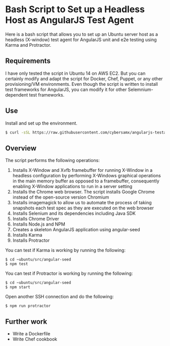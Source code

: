 Bash Script to Set up a Headless Host as AngularJS Test Agent
=============================================================

Here is a bash script that allows you to set up an Ubuntu server host as a headless (X-window) test agent for AngularJS unit and e2e testing using Karma and Protractor.

## Requirements

I have only tested the script in Ubuntu 14 on AWS EC2. But you can certainly modify and adapt the script for Docker, Chef, Puppet, or any other provisioning/VM environments. Even though the script is written to install test frameworks for AngularJS, you can modify it for other Selemnium-dependent test frameworks.

## Use

Install and set up the environment.

```sh
$ curl -sSL https://raw.githubusercontent.com/cybersamx/angularjs-testagent/master/setup-testagent.sh | sudo bash
```

## Overview

The script performs the following operations:

1. Installs X-Window and Xvfb framebuffer for running X-Window in a headless configuration by performing X-Windows graphical operations in the main memory buffer as opposed to a framebuffer, consequently enabling X-Window applications to run in a server setting
2. Installs the Chrome web browser. The script installs Google Chrome instead of the open-source version Chromium
3. Installs imagemagick to allow us to automate the process of taking snapshots each test spec as they are executed on the web browser
4. Installs Selenium and its dependencies including Java SDK
5. Installs Chrome Driver
6. Installs Node.js and NPM
7. Creates a skeleton AngularJS application using angular-seed
7. Installs Karma
8. Installs Protractor

You can test if Karma is working by running the following:

```
$ cd ~ubuntu/src/angular-seed
$ npm test
```

You can test if Protractor is working by running the following:

```
$ cd ~ubuntu/src/angular-seed
$ npm start
```

Open another SSH connection and do the following:

```
$ npm run protractor
```

## Further work

* Write a Dockerfile
* Write Chef cookbook
